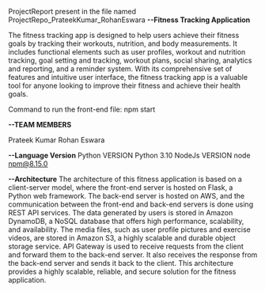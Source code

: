ProjectReport present in the file named ProjectRepo_PrateekKumar_RohanEswara
**--Fitness Tracking Application**

The fitness tracking app is designed to help users achieve their fitness goals by tracking their workouts, nutrition, and body measurements. 
It includes functional elements such as user profiles, workout and nutrition tracking, goal setting and tracking, workout plans, social sharing, analytics and reporting, and a reminder system. 
With its comprehensive set of features and intuitive user interface, the fitness tracking app is a valuable tool for anyone looking to improve their fitness and achieve their health goals.

Command to run the front-end file: npm start

**--TEAM MEMBERS**

Prateek Kumar
Rohan Eswara

**--Language Version**
Python VERSION Python 3.10
NodeJs VERSION node npm@8.15.0 

**--Architecture**
The architecture of this fitness application is based on a client-server model, where the front-end server is hosted on Flask, a Python web framework. The back-end server is hosted on AWS, and the communication between the front-end and back-end servers is done using REST API services. 
The data generated by users is stored in Amazon DynamoDB, a NoSQL database that offers high performance, scalability, and availability. The media files, such as user profile pictures and exercise videos, are stored in Amazon S3, a highly scalable and durable object storage service. API Gateway is used to receive requests from the client and forward them to the back-end server. It also receives the response from the back-end server and sends it back to the client. This architecture provides a highly scalable, reliable, and secure solution for the fitness application.
